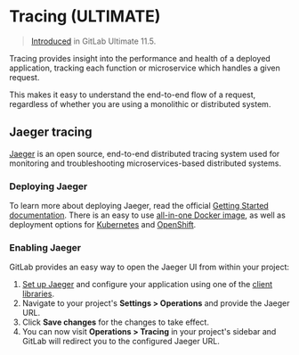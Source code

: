 # Tracing **(ULTIMATE)**

> [Introduced](https://gitlab.com/gitlab-org/gitlab-ee/merge_requests/7903) in GitLab Ultimate 11.5.

Tracing provides insight into the performance and health of a deployed application,
tracking each function or microservice which handles a given request.

This makes it easy to
understand the end-to-end flow of a request, regardless of whether you are using a monolithic or distributed system.

## Jaeger tracing

[Jaeger](https://www.jaegertracing.io/) is an open source, end-to-end distributed
tracing system used for monitoring and troubleshooting microservices-based distributed
systems.

### Deploying Jaeger

To learn more about deploying Jaeger, read the official
[Getting Started documentation](https://www.jaegertracing.io/docs/latest/getting-started/).
There is an easy to use [all-in-one Docker image](https://www.jaegertracing.io/docs/latest/getting-started/#AllinoneDockerimage),
as well as deployment options for [Kubernetes](https://github.com/jaegertracing/jaeger-kubernetes)
and [OpenShift](https://github.com/jaegertracing/jaeger-openshift).

### Enabling Jaeger

GitLab provides an easy way to open the Jaeger UI from within your project:

1. [Set up Jaeger](#deploying-jaeger) and configure your application using one of the
   [client libraries](https://www.jaegertracing.io/docs/latest/client-libraries/).
1. Navigate to your project's **Settings > Operations** and provide the Jaeger URL.
1. Click **Save changes** for the changes to take effect.
1. You can now visit **Operations > Tracing** in your project's sidebar and
   GitLab will redirect you to the configured Jaeger URL.